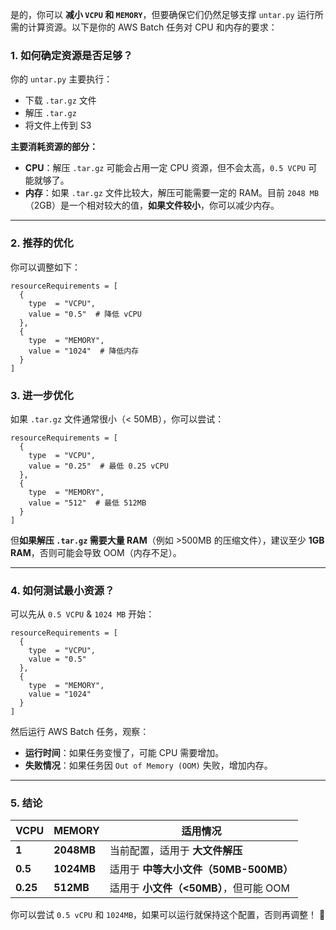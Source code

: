 是的，你可以 **减小 `VCPU` 和 `MEMORY`**，但要确保它们仍然足够支撑 `untar.py` 运行所需的计算资源。以下是你的 AWS Batch 任务对 CPU 和内存的要求：

### **1. 如何确定资源是否足够？**
你的 `untar.py` 主要执行：
- 下载 `.tar.gz` 文件
- 解压 `.tar.gz`
- 将文件上传到 S3

**主要消耗资源的部分：**
- **CPU**：解压 `.tar.gz` 可能会占用一定 CPU 资源，但不会太高，`0.5 VCPU` 可能就够了。
- **内存**：如果 `.tar.gz` 文件比较大，解压可能需要一定的 RAM。目前 `2048 MB`（2GB）是一个相对较大的值，**如果文件较小**，你可以减少内存。

---

### **2. 推荐的优化**
你可以调整如下：
```hcl
resourceRequirements = [
  {
    type  = "VCPU",
    value = "0.5"  # 降低 vCPU
  },
  {
    type  = "MEMORY",
    value = "1024"  # 降低内存
  }
]
```
### **3. 进一步优化**
如果 `.tar.gz` 文件通常很小（< 50MB），你可以尝试：
```hcl
resourceRequirements = [
  {
    type  = "VCPU",
    value = "0.25"  # 最低 0.25 vCPU
  },
  {
    type  = "MEMORY",
    value = "512"  # 最低 512MB
  }
]
```
但**如果解压 `.tar.gz` 需要大量 RAM**（例如 >500MB 的压缩文件），建议至少 **1GB RAM**，否则可能会导致 OOM（内存不足）。

---

### **4. 如何测试最小资源？**
可以先从 `0.5 VCPU` & `1024 MB` 开始：
```hcl
resourceRequirements = [
  {
    type  = "VCPU",
    value = "0.5"
  },
  {
    type  = "MEMORY",
    value = "1024"
  }
]
```
然后运行 AWS Batch 任务，观察：
- **运行时间**：如果任务变慢了，可能 CPU 需要增加。
- **失败情况**：如果任务因 `Out of Memory (OOM)` 失败，增加内存。

---

### **5. 结论**
| VCPU | MEMORY | 适用情况 |
|------|--------|---------|
| **1** | **2048MB** | 当前配置，适用于 **大文件解压** |
| **0.5** | **1024MB** | 适用于 **中等大小文件（50MB-500MB）** |
| **0.25** | **512MB** | 适用于 **小文件（<50MB）**，但可能 OOM |

你可以尝试 `0.5 vCPU` 和 `1024MB`，如果可以运行就保持这个配置，否则再调整！ 🚀
